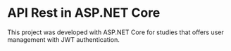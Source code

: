 # API Rest in ASP.NET Core

This project was developed with ASP.NET Core for studies that offers user management with JWT authentication.

